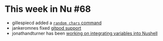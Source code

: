 # This week in Nu #68

* gillespiecd added a [`random chars` command](https://github.com/nushell/nushell/pull/2782)
* jankeromnes fixed [gitpod support](https://github.com/nushell/nushell/pull/2783)
* jonathandturner has been [working on integrating variables into Nushell](https://github.com/jonathandturner/nushell/tree/multiline_scripts_2)
